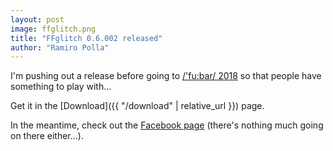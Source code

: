 ```yaml
---
layout: post
image: ffglitch.png
title: "FFglitch 0.6.002 released"
author: "Ramiro Polla"
---
```


I'm pushing out a release before going to [/'fu:bar/ 2018](https://fubar.space/) so that people have something to play with...

Get it in the [Download]({{ "/download" | relative_url }}) page.

In the meantime, check out the [Facebook page](https://www.facebook.com/ffglitch/) (there's nothing much going on there either...).
